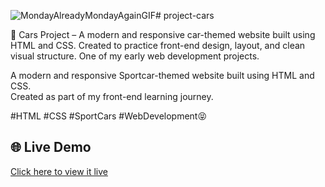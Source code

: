![MondayAlreadyMondayAgainGIF](https://github.com/user-attachments/assets/c1d579e9-cc9c-4d2c-a913-31bd16ddba88)# project-cars

🚗 Cars Project – A modern and responsive car-themed website built using HTML and CSS. 
Created to practice front-end design, layout, and clean visual structure. 
One of my early web development projects.

A modern and responsive Sportcar-themed website built using HTML and CSS.  
Created as part of my front-end learning journey.  

#HTML #CSS #SportCars #WebDevelopment😝

## 🌐 Live Demo
[Click here to view it live](https://ninavardo.github.io/cars-project/) 


